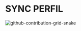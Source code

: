 # SYNC PERFIL
![github-contribution-grid-snake](https://github.com/Sync-BR/perfil/assets/73096891/2cf4202f-fc53-4909-af1d-afd6072b2a10)


